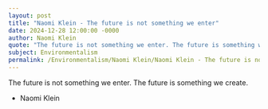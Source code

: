 ```yaml
---
layout: post
title: "Naomi Klein - The future is not something we enter"
date: 2024-12-28 12:00:00 -0000
author: Naomi Klein
quote: "The future is not something we enter. The future is something we create."
subject: Environmentalism
permalink: /Environmentalism/Naomi Klein/Naomi Klein - The future is not something we enter
---
```


The future is not something we enter. The future is something we create.

- Naomi Klein

